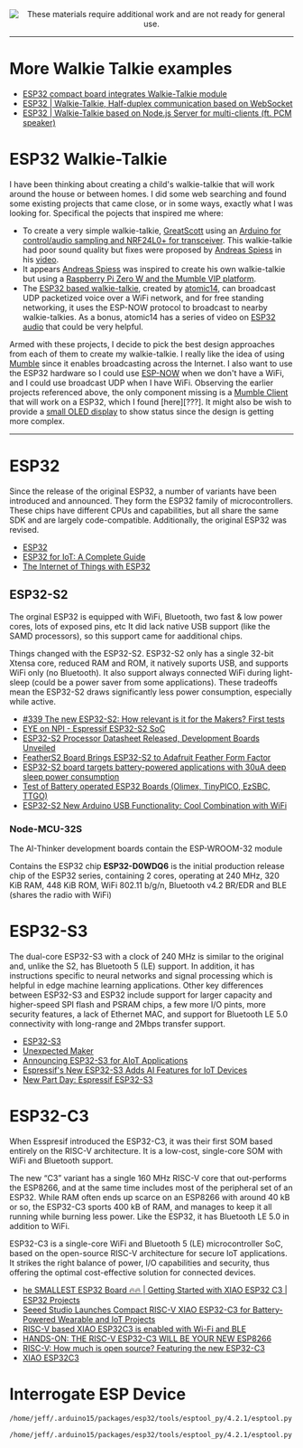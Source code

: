 <!--
Maintainer:   jeffskinnerbox@yahoo.com / www.jeffskinnerbox.me
Version:      0.0.0
-->


<div align="center">
<img src="http://www.foxbyrd.com/wp-content/uploads/2018/02/file-4.jpg" title="These materials require additional work and are not ready for general use." align="center">
</div>


----


# More Walkie Talkie examples
* [ESP32 compact board integrates Walkie-Talkie module](https://linuxgizmos.com/esp32-compact-board-integrates-walkie-talkie-module/)
* [ESP32 | Walkie-Talkie, Half-duplex communication based on WebSocket](https://www.youtube.com/watch?v=kw30vLdrGE8&list=PLnq7JUnBumAyTTTpzvRdsLKR8ls3sAtHW&index=11)
* [ESP32 | Walkie-Talkie based on Node.js Server for multi-clients (ft. PCM speaker)](https://www.youtube.com/watch?v=vq7mPgecGKA&list=PLnq7JUnBumAyTTTpzvRdsLKR8ls3sAtHW&index=13)


# ESP32 Walkie-Talkie
I have been thinking about creating a child's walkie-talkie that will work around the house or between homes.
I did some web searching and found some existing projects that came close,
or in some ways, exactly what I was looking for.
Specifical the pojects that inspired me where:

* To create a very simple walkie-talkie,
[GreatScott][02] using an [Arduino for control/audio sampling and NRF24L0+ for transceiver][03].
This walkie-talkie had poor sound quality but fixes were proposed by [Andreas Spiess][05] in his [video][06].
* It appears [Andreas Spiess][05] was inspired to create his own walkie-talkie but using a
[Raspberry Pi Zero W and the Mumble VIP platform][07].
* The [ESP32 based walkie-talkie][01], created by [atomic14][04],
can broadcast UDP packetized voice over a WiFi network, and  for free standing networking,
it uses the ESP-NOW protocol to broadcast to nearby walkie-talkies.
As a bonus, atomic14 has a series of video on [ESP32 audio][08] that could be very helpful.

Armed with these projects,
I decide to pick the best design approaches from each of them to create my walkie-talkie.
I really like the idea of using [Mumble][09] since it enables broadcasting across the Internet.
I also want to use the ESP32 hardware so I could use [ESP-NOW][10] when we don't have a WiFi,
and I could use broadcast UDP when I have WiFi.
Observing the earlier projects referenced above,
the only component missing is a [Mumble Client][11] that will work on a ESP32,
which I found [here][???].
It might also be wish to provide a [small OLED display][12] to show status
since the design is getting more complex.



-----



# ESP32
Since the release of the original ESP32, a number of variants have been introduced and announced. They form the ESP32 family of microcontrollers. These chips have different CPUs and capabilities, but all share the same SDK and are largely code-compatible. Additionally, the original ESP32 was revised.

* [ESP32](https://en.wikipedia.org/wiki/ESP32)
* [ESP32 for IoT: A Complete Guide](https://www.nabto.com/guide-to-iot-esp-32/)
* [The Internet of Things with ESP32](http://esp32.net/)

## ESP32-S2
The orginal ESP32 is equipped with WiFi, Bluetooth, two fast & low power cores,
lots of exposed pins, etc
It did lack native USB support (like the SAMD processors), so this support came for aadditional chips.

Things changed with the ESP32-S2.
ESP32-S2 only has a single 32-bit Xtensa core, reduced RAM and ROM,
it natively suports USB, and supports WiFi only (no Bluetooth).
It also support always connected WiFi during light-sleep (could be a power saver from some applications).
These tradeoffs mean the ESP32-S2 draws significantly less power consumption, especially while active.

* [#339 The new ESP32-S2: How relevant is it for the Makers? First tests](https://www.youtube.com/watch?v=L6IoSVdKwNM)
* [EYE on NPI - Espressif ESP32-S2 SoC](https://www.youtube.com/watch?v=4F25y-P8krM)
* [ESP32-S2 Processor Datasheet Released, Development Boards Unveiled](https://www.cnx-software.com/2019/09/03/esp32-s2-processor-datasheet-released-development-boards-unveiled/)
* [FeatherS2 Board Brings ESP32-S2 to Adafruit Feather Form Factor](https://www.cnx-software.com/2020/10/05/feathers2-board-brings-esp32-s2-to-adafruit-feather-form-factor/)
* [ESP32-S2 board targets battery-powered applications with 30uA deep sleep power consumption](https://www.cnx-software.com/2020/10/28/esp32-s2-board-targets-battery-powered-applications-with-30ua-deep-sleep-power-consumption/)
* [Test of Battery operated ESP32 Boards (Olimex, TinyPICO, EzSBC, TTGO)](https://www.youtube.com/watch?v=ajt7vtgKNNM)
* [ESP32-S2 New Arduino USB Functionality: Cool Combination with WiFi](https://www.youtube.com/watch?v=XnqDEV21BSA)

### Node-MCU-32S
The AI-Thinker development boards contain the ESP-WROOM-32 module

Contains the ESP32 chip
**ESP32-D0WDQ6** is the	initial production release chip of the ESP32 series,
containing 2 cores, operating at 240 MHz, 320 KiB RAM, 448 KiB ROM, WiFi 802.11 b/g/n,
Bluetooth v4.2 BR/EDR and BLE (shares the radio with WiFi)

# ESP32-S3
The dual-core ESP32-S3 with a clock of 240 MHz is similar to the original and, unlike the S2, has Bluetooth 5 (LE) support. In addition, it has instructions specific to neural networks and signal processing which is helpful in edge machine learning applications.
Other key differences between ESP32-S3 and ESP32 include support for larger capacity and higher-speed SPI flash and PSRAM chips, a few more I/O pints, more security features, a lack of Ethernet MAC, and support for Bluetooth LE 5.0 connectivity with long-range and 2Mbps transfer support.

* [ESP32-S3](https://esp32s3.com/)
* [Unexpected Maker](https://unexpectedmaker.com/esp32s2)
* [Announcing ESP32-S3 for AIoT Applications](https://www.espressif.com/en/news/ESP32_S3)
* [Espressif's New ESP32-S3 Adds AI Features for IoT Devices](https://www.hackster.io/news/espressif-s-new-esp32-s3-adds-ai-features-for-iot-devices-b42b902abdf5)
* [New Part Day: Espressif ESP32-S3](https://hackaday.com/2021/01/09/new-part-day-espressif-esp32-s3/)

# ESP32-C3
When Esspresif introduced the ESP32-C3, it was their first SOM based entirely on the RISC-V architecture. It is a low-cost, single-core SOM with WiFi and Bluetooth support.

The new “C3” variant has a single 160 MHz RISC-V core that out-performs the ESP8266, and at the same time includes most of the peripheral set of an ESP32. While RAM often ends up scarce on an ESP8266 with around 40 kB or so, the ESP32-C3 sports 400 kB of RAM, and manages to keep it all running while burning less power. Like the ESP32, it has Bluetooth LE 5.0 in addition to WiFi.

ESP32-C3 is a single-core WiFi and Bluetooth 5 (LE) microcontroller SoC, based on the open-source RISC-V architecture for secure IoT applications. It strikes the right balance of power, I/O capabilities and security, thus offering the optimal cost-effective solution for connected devices.

* [he SMALLEST ESP32 Board 🔥🔥 | Getting Started with XIAO ESP32 C3 | ESP32 Projects](https://www.youtube.com/watch?v=PZZYTYN8hjc)
* [Seeed Studio Launches Compact RISC-V XIAO ESP32-C3 for Battery-Powered Wearable and IoT Projects](https://www.hackster.io/news/seeed-studio-launches-compact-risc-v-xiao-esp32-c3-for-battery-powered-wearable-and-iot-projects-932ba7de4fe9)
* [RISC-V based XIAO ESP32C3 is enabled with Wi-Fi and BLE](https://linuxgizmos.com/risc-v-based-xiao-esp32c3-is-enabled-with-wi-fi-and-ble/)
* [HANDS-ON: THE RISC-V ESP32-C3 WILL BE YOUR NEW ESP8266](https://hackaday.com/2021/02/08/hands-on-the-risc-v-esp32-c3-will-be-your-new-esp8266/)
* [RISC-V: How much is open source? Featuring the new ESP32-C3](https://www.youtube.com/watch?v=VdPsJW6AHqc)
* [XIAO ESP32C3](https://www.cnx-software.com/2022/07/08/seeed-studio-5-xiao-esp32c3-board-wifi-and-ble-battery/)



# Interrogate ESP Device

```bash
/home/jeff/.arduino15/packages/esp32/tools/esptool_py/4.2.1/esptool.py chip_id

/home/jeff/.arduino15/packages/esp32/tools/esptool_py/4.2.1/esptool.py flash_id | grep -e flash -e Chip -e Features
```



[01]:https://hackaday.com/2021/04/07/an-esp32-walkie-talkie-for-those-spy-radio-moments/
[02]:https://www.youtube.com/c/greatscottlab
[03]:https://www.youtube.com/watch?v=SZYwvvh6m-s
[04]:https://www.youtube.com/c/atomic14
[05]:https://www.youtube.com/c/AndreasSpiess
[06]:https://www.youtube.com/watch?v=YJ25eQRbhaQ&t=0s
[07]:https://www.youtube.com/watch?v=b9qIMWn8uyY&t=95s
[08]:https://www.youtube.com/playlist?list=PL5vDt5AALlRfGVUv2x7riDMIOX34udtKD
[09]:https://www.mumble.info/
[10]:https://www.espressif.com/en/products/software/esp-now/overview
[11]:https://wiki.mumble.info/wiki/3rd_Party_Applications#Clients
[12]:https://www.amazon.com/HiLetgo-Serial-128X64-Display-Color/dp/B06XRBTBTB?th=1

